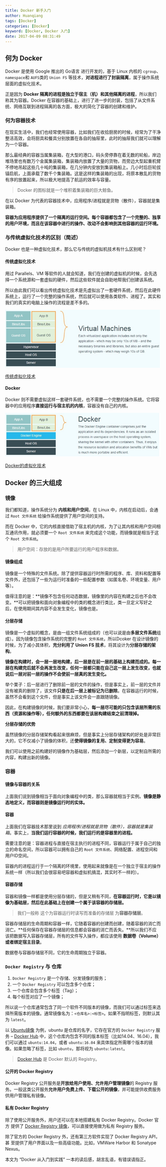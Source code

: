 ```yaml
---
title: Docker 新手入门
author: Huanqiang
tags: [Docker]
categories: [Docker]
keyword: [Docker, Docker 入门]
date: 2017-04-09 08:31:49
---
```


## 何为 Docker

Docker 是使用 Google 推出的 Go语言 进行开发的，基于 Linux 内核的 `cgroup`、`namespace`和 `AUFS`类的 `Union FS` 等技术，**对进程进行了封装隔离**，属于操作系统层面的虚拟化技术。

正是因为 **Docker 隔离的进程是独立于宿主（机）和其他隔离的进程**，所以我们称其为容器。Docker 在容器的基础上，进行了进一步的封装，包括了从文件系统、网络互联到进程隔离的各方面，极大的简化了容器的创建和维护。

<!-- more -->

### 何为容器技术

在现实生活中，我们也经常使用容器，比如我们在收拾厨房的时候，经常为了干净整洁高效，会将厨具和餐具分别放置在各自的抽屉里，此时的抽屉我们就可以理解为一个容器。

那么最经典的容器当属集装箱，在大型的港口，码头旁停靠在着无数的轮船，岸边堆场里也有数万个金属集装箱，集装箱内放置了大量的货物，而旁边大型起重机臂不停地吊起这些几十吨的集装箱，在几分钟内安放到集装箱船上。几小时后巨轮拔锚启航，上面承载了数千个集装箱。这是这样的集装箱的出现，将原本散乱的货物有序的放置起来，所以极大地提高了航运的效率与容量。

> Docker 的图标就是一个堆积着集装箱的巨大鲸鱼。

在以 Docker 为代表的容器技术中，应用程序/进程就是货物（散件），容器就是集装箱。

**容器为应用程序提供了一个隔离的运行空间。每个容器都包含了一个完整的、独享的用户环境，而且在该容器中进行的操作、改动不会影响到其他容器的运行环境。**

### 与传统虚拟化技术的区别（简述）

Docker 也是一种虚拟化技术，那么它与传统的虚拟机技术有什么区别呢？

#### 传统虚拟化技术

用过 Parallels、VM 等软件的人就会知道，我们在创建的虚拟机的时候，会先选择一个系统源和一套虚拟的硬件，然后这些软件就会自助地帮我们创建该系统。

所以由此我们可以看出传统虚拟化技术是先虚拟出了一套硬件系统，然后在此硬件系统上，运行了一个完整的操作系统，然后就可以使用各类软件、进程了。其实和我们的真实的电脑上操作的流程是差不多的。

![传统虚拟化技术](../img/Docker_Introduce/Docker_Virtual_Machines.png)

[传统虚拟化技术](http://huanqiang.wang/img/Docker_Introduce/Docker_Virtual_Machines.png)

#### Docker

Docker 则不需要虚拟这样一套硬件系统，也不需要一个完整的操作系统。它将容器中的应用程序**直接运行与宿主机的内核**，容器没有自己的内核。

![Docker的虚拟化技术](../img/Docker_Introduce/Docker_Virtual.png)

[Docker的虚拟化技术](http://huanqiang.wang/img/Docker_Introduce/Docker_Virtual.png)

## Docker 的三大组成

### 镜像

我们都知道，操作系统分为 **内核和用户空间**，在 Linux 中，内核在启动后，会通过 `Root 文件系统` 给操作系统提供了用户空间的支持。

而在 Docker 中，它的内核直接借助了宿主机的内核，为了让其内核和用户空间相互通讯作用，就必须要一个 `Root 文件系统` 来完成这个功能，而镜像就是相当于这个 `Root 文件系统`。

> 用户空间：存放的是用户所要运行的用户程序和数据。

#### 镜像组成

镜像是一个特殊的文件系统。除了提供容器运行时所需的程序、库、资料和配置等文件外，还包括了一些为运行时准备的一些配置参数（如匿名卷、环境变量、用户等）。

值得注意的是：**镜像不包含任何动态数据，镜像里的内容在构建之后也不会改变。**可以把镜像和面向对象编程中的类的概念进行类比，类一旦定义写好之后，在使用期间其内容不会发生变化，镜像也是。

#### 分层存储

镜像是一个虚拟的概念，是由一组文件系统组成的（也可以说是由**多层文件系统**组成）。因为镜像包含操作系统的完整的 `Root 文件系统`，所以Dcoker 在设计镜像的时候，为了减小其体积，**充分利用了 Union FS 技术**，将其设计为**分层存储的架构**。

**镜像在构建时，会一层一层地构建，后一层是在前一层的基础上构建而成的。每一层在构建完后就不会再发生改变，任何一层都只能在自己这一层上发生改变，也就说后一层对前一层的操作不会使前一层真的发生变化。**

举个栗子：后一层进行了删除前一层的文件的操作，但是事实上，前一层的文件并没有被真的删除了，该文件**只是在后一层上被标记为已删除**。在容器运行的时候，虽然不会看到这个文件，但是事实上该文件会一直跟随镜像。

因此，在构建镜像的时候，我们要非常小心，**每一层尽可能的只包含该层所需的东西（资源和操作等），任何额外的东西都要在该层构建结束之前清理掉。**

**分层存储的优势**

虽然镜像的分层存储架构看起来很麻烦，但是事实上分层存储架构的好处是非常巨大的，它不仅减小了镜像的体积，还**使得镜像的复用、定制变得更为容易**。

我们可以使用之前构建好的镜像作为基础层，然后添加一个新层，以定制自所需的内容，构建出新的镜像。

### 容器

#### 镜像与容器的关系

上面我们说到镜像相当于面向对象编程中的类，那么容器就相当于实例。**镜像是静态地定义，而容器则是镜像运行时的实体。**

#### 容器

上面我们在容器技术那里说到 *应用程序/进程就是货物（散件），容器就是集装箱*。事实上，**当我们运行容器的时候，我们运行的是容器里的进程。**

需要注意的是：容器进程与直接在宿主执行的进程不同，容器运行于属于自己的独立的命名空间，所以容器可以拥有自己的 `Root 文件系统`、网络配置、进程空间和用户ID空间。

容器内的进程运行于一个隔离的环境里，使用起来就像是在一个独立于宿主的操作系统一样（所以我们会很容易吧容器和虚拟机搞混，其实时不一样的）。

#### 容器存储

容器和镜像一样都是使用分层存储的，但是又稍有不同，**在容器运行时，它是以镜像为基础层，然后在此基础上在创建一个属于该容器的存储层。**

> 我们一般称 这个为容器运行时读写而准备的存储层 为**容器存储层**。

容器存储层的生命周期和容器一样，它随着容器的创建而创建，随着容器的消亡而消亡。**任何保存在容器存储层的信息都会容器的消亡而丢失。**所以我们不应该把数据写入容器存储层，所有的文件写入操作，都应该使用 **数据卷（Volume）或者绑定宿主目录**。

数据卷与容器存储层不同，它的生命周期独立于容器。

### `Docker Registry` 与 仓库

1. `Docker Registry` 是一个存储、分发镜像的服务；
2. 一个 `Docker Registry` 可以包含多个仓库；
3. 一个仓库会包含多个标签（Tag）；
4. 每个标签对应了一个镜像；

所以说一个仓库通常包含了同一个软件不同版本的镜像，而我们可以通过标签来选择所需版本的镜像。通常镜像名为：`<仓库名>:<标签>`。如果不指明标签，则默认其为 `latest`。

以 [Ubuntu镜像](https://hub.docker.com/_/ubuntu/) 为例，ubuntu 是仓库的名字，它存在官方的 `Docker Registry` 服务 – [Docker Hub](https://hub.docker.com/) 中，这个仓库内包含不同的版本标签（比如14.04、16.04），我们可以通过 `ubuntu:14.04`，或者 `ubuntu:16.04` 来具体指定所需哪个版本的镜像。如果忽略了标签，比如 `ubuntu`，那将视为 `ubuntu:latest`。

> [Docker Hub](https://hub.docker.com/) 是 Docker 默认的 Registry。

#### 公开的 Docker Registry

Docker Registry 公开服务是**开放给用户使用、允许用户管理镜像**的 Registry 服务。一般这类公开服务**允许用户免费上传、下载公开的镜像**，并可能提供收费服务 供用户管理私有镜像。

#### 私有 Docker Registry

除了使用公开服务外，用户还可以在本地搭建私有 Docker Registry。Docker 官方 提供了 [Docker Registry 镜像](https://hub.docker.com/_/registry/)，可以直接使用做为私有 Registry 服务。

除了官方的 Docker Registry 外，还有第三方软件实现了 Docker Registry API，甚 至提供了用户界面以及一些高级功能。比如，VMWare Harbor 和 Sonatype Nexus。

本文为 “Docker 从入门到实践” 一本的读后感，胡言乱语，有错误请指正。